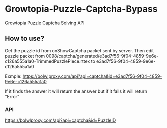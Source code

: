 # Growtopia-Puzzle-Captcha-Bypass
Growtopia Puzzle Captcha Solving API

## How to use?
Get the puzzle id from onShowCaptcha packet sent by server.
Then edit puzzle packet from 0098/captcha/generated/e3ad7f56-9f04-4859-9e6e-c126a555a1a0-TrimmedPuzzlePiece.rttex to e3ad7f56-9f04-4859-9e6e-c126a555a1a0

Exmple: https://bolwlproxy.com/api?api=captcha&id=e3ad7f56-9f04-4859-9e6e-c126a555a1a0

If it finds the answer it will return the answer but if it fails it will return "Error"

### API
https://bolwlproxy.com/api?api=captcha&id=PuzzleID
